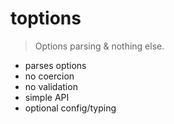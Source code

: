 # toptions

> Options parsing & nothing else.

- parses options
- no coercion
- no validation
- simple API
- optional config/typing
